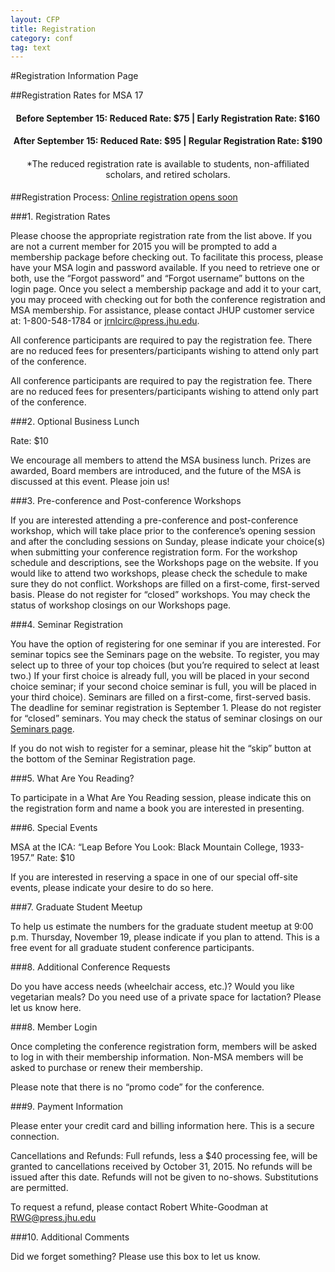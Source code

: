 ```yaml
---
layout: CFP
title: Registration
category: conf
tag: text
---
```


#Registration Information Page

##Registration Rates for MSA 17

<h4 style="text-align: center">Before September 15: Reduced Rate: $75 | Early Registration Rate: $160</h4>
<h4 style="text-align: center">After September 15: Reduced Rate: $95 | Regular Registration Rate: $190</h4>

<h4 style="text-align: center; font-weight: normal;">*The reduced registration rate is available to students, non-affiliated scholars, and retired scholars.</h4>

##Registration Process: [Online registration opens soon]()

###1. Registration Rates 

Please choose the appropriate registration rate from the list above. If you are not a current member for 2015 you will be prompted to add a membership package before checking out. To facilitate this process, please have your MSA login and password available. If you need to retrieve one or both, use the “Forgot password” and “Forgot username” buttons on the login page. Once you select a membership package and add it to your cart, you may proceed with checking out for both the conference registration and MSA membership. For assistance, please contact JHUP customer service at: 1-800-548-1784 or [jrnlcirc@press.jhu.edu](jrnlcirc@press.jhu.edu).

All conference participants are required to pay the registration fee. There are no reduced fees for presenters/participants wishing to attend only part of the conference.

All conference participants are required to pay the registration fee. There are no reduced fees for presenters/participants wishing to attend only part of the conference.

###2. Optional Business Lunch

Rate: $10

We encourage all members to attend the MSA business lunch. Prizes are awarded, Board members are introduced, and the future of the MSA is discussed at this event. Please join us!

###3. Pre-conference and Post-conference Workshops

If you are interested attending a pre-conference and post-conference workshop, which will take place prior to the conference’s opening session and after the concluding sessions on Sunday, please indicate your choice(s) when submitting your conference registration form. For the workshop schedule and descriptions, see the Workshops page on the website. If you would like to attend two workshops, please check the schedule to make sure they do not conflict. Workshops are filled on a first-come, first-served basis. Please do not register for “closed” workshops. You may check the status of workshop closings on our Workshops page. 

###4. Seminar Registration

You have the option of registering for one seminar if you are interested.  For seminar topics see the Seminars page on the website. To register, you may select up to three of your top choices (but you’re required to select at least two.)  If your first choice is already full, you will be placed in your second choice seminar; if your second choice seminar is full, you will be placed in your third choice). Seminars are filled on a first-come, first-served basis. The deadline for seminar registration is September 1. Please do not register for “closed” seminars. You may check the status of seminar closings on our [Seminars page](Seminars.html).

If you do not wish to register for a seminar, please hit the “skip” button at the bottom of the Seminar Registration page.

###5. What Are You Reading? 

To participate in a What Are You Reading session, please indicate this on the registration form and name a book you are interested in presenting. 

###6. Special Events

MSA at the ICA: “Leap Before You Look: Black Mountain College, 1933-1957.”
Rate: $10

If you are interested in reserving a space in one of our special off-site events, please indicate your desire to do so here.

###7. Graduate Student Meetup

To help us estimate the numbers for the graduate student meetup at 9:00 p.m. Thursday, November 19, please indicate if you plan to attend. This is a free event for all graduate student conference participants. 

###8. Additional Conference Requests 

Do you have access needs (wheelchair access, etc.)? Would you like vegetarian meals? Do you need use of a private space for lactation? Please let us know here. 

###8. Member Login

Once completing the conference registration form, members will be asked to log in with their membership information. Non-MSA members will be asked to purchase or renew their membership.

Please note that there is no “promo code” for the conference.

###9. Payment Information 

Please enter your credit card and billing information here. This is a secure connection. 

Cancellations and Refunds: Full refunds, less a $40 processing fee, will be granted to cancellations received by October 31, 2015. No refunds will be issued after this date. Refunds will not be given to no-shows. Substitutions are permitted. 

To request a refund, please contact Robert White-Goodman at [RWG@press.jhu.edu](mailto:RWG@press.jhu.edu)

###10. Additional Comments 

Did we forget something? Please use this box to let us know. 